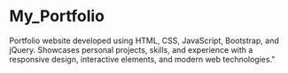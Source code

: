 # My_Portfolio
Portfolio website developed using HTML, CSS, JavaScript, Bootstrap, and jQuery. Showcases personal projects, skills, and experience with a responsive design, interactive elements, and modern web technologies."
